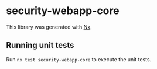 # security-webapp-core

This library was generated with [Nx](https://nx.dev).

## Running unit tests

Run `nx test security-webapp-core` to execute the unit tests.
